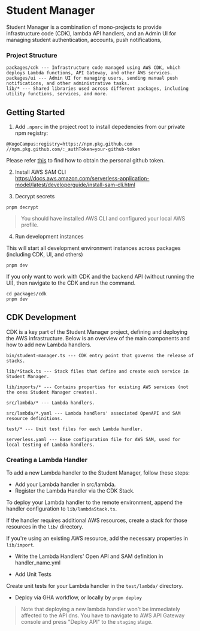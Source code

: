 # Student Manager
Student Manager is a combination of mono-projects to provide infrastructure code (CDK), lambda API handlers, and an Admin UI for managing student authentication, accounts, push notifications, 

### Project Structure
```
packages/cdk --- Infrastructure code managed using AWS CDK, which deploys Lambda functions, API Gateway, and other AWS services.
packages/ui --- Admin UI for managing users, sending manual push notifications, and other administrative tasks.
lib/* --- Shared libraries used across different packages, including utility functions, services, and more.
```

## Getting Started
1. Add `.npmrc` in the project root to install depedencies from our private npm registry:  
```
@KogoCampus:registry=https://npm.pkg.github.com
//npm.pkg.github.com/:_authToken=your-github-token
```
Please refer [this](https://docs.catalyst.zoho.com/en/tutorials/githubbot/java/generate-personal-access-token/) to find how to obtain the personal github token.  

2. Install AWS SAM CLI  
https://docs.aws.amazon.com/serverless-application-model/latest/developerguide/install-sam-cli.html  

3. Decrypt secrets
```
pnpm decrypt
```
> You should have installed AWS CLI and configured your local AWS profile.

4. Run development instances

This will start all development environment instances across packages (including CDK, UI, and others)
```
pnpm dev
```

If you only want to work with CDK and the backend API (without running the UI), then navigate to the CDK and run the command.  
```
cd packages/cdk
pnpm dev
```


## CDK Development
CDK is a key part of the Student Manager project, defining and deploying the AWS infrastructure. Below is an overview of the main components and how to add new Lambda handlers.
```
bin/student-manager.ts --- CDK entry point that governs the release of stacks.

lib/*Stack.ts --- Stack files that define and create each service in Student Manager.

lib/imports/* --- Contains properties for existing AWS services (not the ones Student Manager creates). 

src/lambda/* --- Lambda handlers.

src/lambda/*.yaml --- Lambda handlers' associated OpenAPI and SAM resource definitions.

test/* --- Unit test files for each Lambda handler.

serverless.yaml --- Base configuration file for AWS SAM, used for local testing of Lambda handlers.
```


### Creating a Lambda Handler
To add a new Lambda handler to the Student Manager, follow these steps:
- Add your Lambda handler in src/lambda.
- Register the Lambda Handler via the CDK Stack.

To deploy your Lambda handler to the remote environment, append the handler configuration to `lib/lambdaStack.ts`. 

If the handler requires additional AWS resources, create a stack for those resources in the `lib/` directory.

If you're using an existing AWS resource, add the necessary properties in `lib/import`.

- Write the Lambda Handlers' Open API and SAM definition in handler_name.yml  

- Add Unit Tests

Create unit tests for your Lambda handler in the `test/lambda/` directory.

- Deploy via GHA workflow, or locally by `pnpm deploy`

> Note that deploying a new lambda handler won't be immediately affected to the API dns. You have to navigate to AWS API Gateway console and press "Deploy API" to the `staging` stage.  
